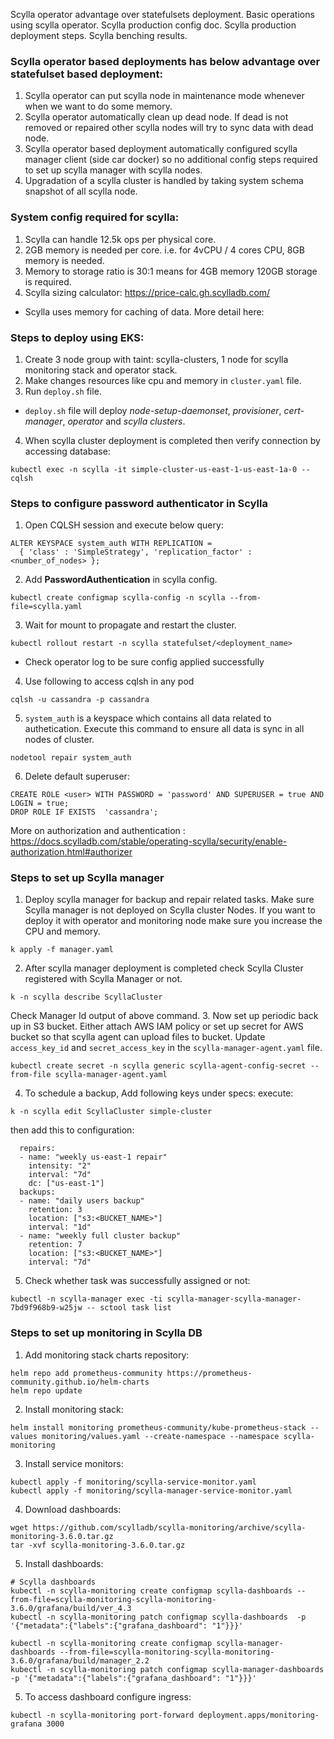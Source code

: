 Scylla operator advantage over statefulsets deployment.
Basic operations using scylla operator.
Scylla production config doc.
Scylla production deployment steps.
Scylla benching results.

### Scylla operator based deployments has below advantage over statefulset based deployment:
1. Scylla operator can put scylla node in maintenance mode whenever when we want to do some memory.
2. Scylla operator automatically clean up dead node. If dead is not removed or repaired other scylla nodes will try to sync data with dead node.
3. Scylla operator based deployment automatically configured scylla manager client (side car docker) so no additional config steps required to set up scylla manager with scylla nodes.
4. Upgradation of a scylla cluster is handled by taking system schema snapshot of all scylla node.

### System config required for scylla:
1. Scylla can handle 12.5k ops per physical core.
2. 2GB memory is needed per core. i.e. for 4vCPU / 4 cores CPU, 8GB memory is needed. 
3. Memory to storage ratio is 30:1 means for 4GB memory 120GB storage is required.
4. Scylla sizing calculator: https://price-calc.gh.scylladb.com/
* Scylla uses memory for caching of data. More detail here: 

### Steps to deploy using EKS:
1. Create 3 node group with taint: scylla-clusters, 1 node for scylla monitoring stack and operator stack.
2. Make changes resources like cpu and memory in `cluster.yaml` file.
3. Run `deploy.sh` file.
* `deploy.sh` file will deploy *node-setup-daemonset*, *provisioner*, *cert-manager*, *operator* and *scylla clusters*.
4. When scylla cluster deployment is completed then verify connection by accessing database:
```
kubectl exec -n scylla -it simple-cluster-us-east-1-us-east-1a-0 -- cqlsh
```

### Steps to configure password authenticator in Scylla
1. Open CQLSH session and execute below query:
```
ALTER KEYSPACE system_auth WITH REPLICATION =
  { 'class' : 'SimpleStrategy', 'replication_factor' : <number_of_nodes> };
```
2. Add **PasswordAuthentication** in scylla config.
```
kubectl create configmap scylla-config -n scylla --from-file=scylla.yaml
```
3. Wait for mount to propagate and restart the cluster.
```
kubectl rollout restart -n scylla statefulset/<deployment_name>
```
* Check operator log to be sure config applied successfully
4. Use following to access cqlsh in any pod
```
cqlsh -u cassandra -p cassandra
```
5. `system_auth` is a keyspace which contains all data related to authetication. Execute this command to ensure all data is sync in all nodes of cluster.
```
nodetool repair system_auth
```
6. Delete default superuser:
```
CREATE ROLE <user> WITH PASSWORD = 'password' AND SUPERUSER = true AND LOGIN = true;
DROP ROLE IF EXISTS  'cassandra';
```
More on authorization and authentication :
https://docs.scylladb.com/stable/operating-scylla/security/enable-authorization.html#authorizer


### Steps to set up Scylla manager
1. Deploy scylla manager for backup and repair related tasks. Make sure Scylla manager is not deployed on Scylla cluster Nodes. If you want to deploy it with operator and monitoring node make sure you increase the CPU and memory.
```
k apply -f manager.yaml
```
2. After scylla manager deployment is completed check Scylla Cluster registered with Scylla Manager or not.
```
k -n scylla describe ScyllaCluster
```
Check Manager Id output of above command.
3. Now set up periodic back up in S3 bucket. Either attach AWS IAM policy or set up secret for AWS bucket so that scylla agent can upload files to bucket. Update `access_key_id` and `secret_access_key` in the `scylla-manager-agent.yaml` file.
```
kubectl create secret -n scylla generic scylla-agent-config-secret --from-file scylla-manager-agent.yaml
```
4. To schedule a backup, Add following keys under specs:
execute:
```
k -n scylla edit ScyllaCluster simple-cluster
```
then add this to configuration:
```
  repairs:
  - name: "weekly us-east-1 repair"
    intensity: "2"
    interval: "7d"
    dc: ["us-east-1"]
  backups:
  - name: "daily users backup"
    retention: 3
    location: ["s3:<BUCKET_NAME>"]
    interval: "1d"
  - name: "weekly full cluster backup"
    retention: 7
    location: ["s3:<BUCKET_NAME>"]
    interval: "7d"
```
5. Check whether task was successfully assigned or not:
```
kubectl -n scylla-manager exec -ti scylla-manager-scylla-manager-7bd9f968b9-w25jw -- sctool task list
```

### Steps to set up monitoring in Scylla DB
1. Add monitoring stack charts repository:
```
helm repo add prometheus-community https://prometheus-community.github.io/helm-charts
helm repo update
```
2. Install monitoring stack:
```
helm install monitoring prometheus-community/kube-prometheus-stack --values monitoring/values.yaml --create-namespace --namespace scylla-monitoring
```
3. Install service monitors:
```
kubectl apply -f monitoring/scylla-service-monitor.yaml
kubectl apply -f monitoring/scylla-manager-service-monitor.yaml
```
4. Download dashboards:
```
wget https://github.com/scylladb/scylla-monitoring/archive/scylla-monitoring-3.6.0.tar.gz
tar -xvf scylla-monitoring-3.6.0.tar.gz
```
5. Install dashboards:
```
# Scylla dashboards
kubectl -n scylla-monitoring create configmap scylla-dashboards --from-file=scylla-monitoring-scylla-monitoring-3.6.0/grafana/build/ver_4.3
kubectl -n scylla-monitoring patch configmap scylla-dashboards  -p '{"metadata":{"labels":{"grafana_dashboard": "1"}}}'

kubectl -n scylla-monitoring create configmap scylla-manager-dashboards --from-file=scylla-monitoring-scylla-monitoring-3.6.0/grafana/build/manager_2.2
kubectl -n scylla-monitoring patch configmap scylla-manager-dashboards  -p '{"metadata":{"labels":{"grafana_dashboard": "1"}}}'
```
5. To access dashboard configure ingress:
```
kubectl -n scylla-monitoring port-forward deployment.apps/monitoring-grafana 3000
```

